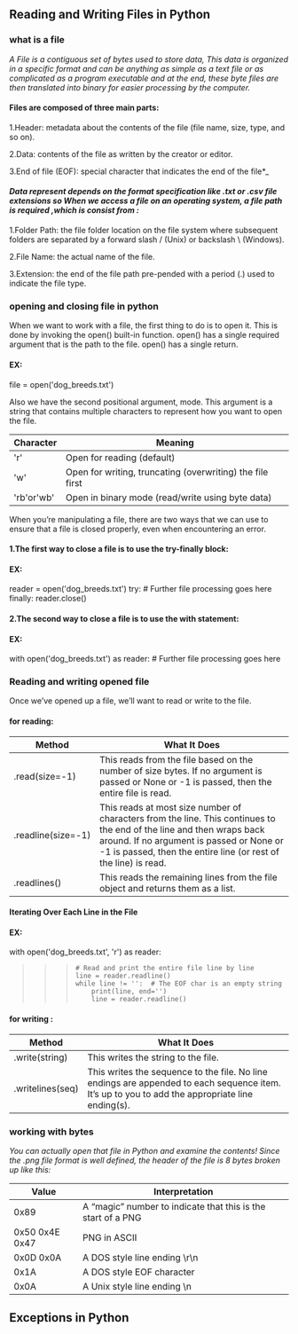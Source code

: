 ## Reading and Writing Files in Python

### what is a file 

_*A File is a contiguous set of bytes used to store data, This data is organized in a specific format and can be anything as simple as a text file or as complicated as a program executable and at the end, these byte files are then translated into binary for easier processing by the computer.*_

#### Files are composed of three main parts:

1.Header: metadata about the contents of the file (file name, size, type, and so on).

2.Data: contents of the file as written by the creator or editor.

3.End of file (EOF): special character that indicates the end of the file*_


#### _*Data represent depends on the format specification like .txt or .csv file extensions so When we access a file on an operating system, a file path is required ,which is consist from :*_

1.Folder Path: the file folder location on the file system where subsequent folders are separated by a forward slash / (Unix) or backslash \ (Windows).

2.File Name: the actual name of the file.

3.Extension: the end of the file path pre-pended with a period (.) used to indicate the file type. 

### opening and closing file in python

When we want to work with a file, the first thing to do is to open it. This is done by invoking the open() built-in function. open() has a single required argument that is the path to the file. open() has a single return. 

#### EX: 
file = open('dog_breeds.txt')


Also we have the second positional argument, mode. This argument is a string that contains multiple characters to represent how you want to open the file. 

Character |	Meaning
--------- | --------
'r'       | Open for reading (default)
'w'	      |Open for writing, truncating (overwriting) the file first
'rb'or'wb'|	Open in binary mode (read/write using byte data)



When you’re manipulating a file, there are two ways that we can use to ensure that a file is closed properly, even when encountering an error.

#### 1.The first way to close a file is to use the try-finally block:

#### EX: 
reader = open('dog_breeds.txt')
try:
    # Further file processing goes here
finally:
    reader.close()

#### 2.The second way to close a file is to use the with statement:

#### EX:
with open('dog_breeds.txt') as reader:
    # Further file processing goes here


### Reading and writing opened file 

Once we’ve opened up a file, we’ll want to read or write to the file. 

#### for reading:

Method	          | What It Does
---------         | --------
.read(size=-1)    |	This reads from the file based on the number of size bytes. If no argument is passed or None or -1 is passed, then the entire file is read.
.readline(size=-1)|	This reads at most size number of characters from the line. This continues to the end of the line and then wraps back around. If no argument is passed or None or -1 is passed, then the entire line (or rest of the line) is read.
.readlines()	  | This reads the remaining lines from the file object and returns them as a list.


#### Iterating Over Each Line in the File
#### EX:
with open('dog_breeds.txt', 'r') as reader:
>>>     # Read and print the entire file line by line
>>>     line = reader.readline()
>>>     while line != '':  # The EOF char is an empty string
>>>         print(line, end='')
>>>         line = reader.readline()



#### for writing :

Method	          | What It Does
---------         | --------
.write(string)	  | This writes the string to the file.
.writelines(seq)  | This writes the sequence to the file. No line endings are appended to each sequence item. It’s up to you to add the appropriate line ending(s).


### working with bytes
_*You can actually open that file in Python and examine the contents! Since the .png file format is well defined, the header of the file is 8 bytes broken up like this:*_


Value          |   Interpretation
------         |    --------------
0x89           |  A “magic” number to indicate that this is the start of a PNG
0x50 0x4E 0x47 |	PNG in ASCII
0x0D 0x0A	   |  A DOS style line ending \r\n
0x1A	       |  A DOS style EOF character
0x0A	       |  A Unix style line ending \n

## Exceptions in Python
